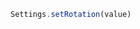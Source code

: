 <!--TITLE:Settings.setRotation()-->
<!--ABOUT:Upspark's Settings API module.-->

```javascript
Settings.setRotation(value)
```